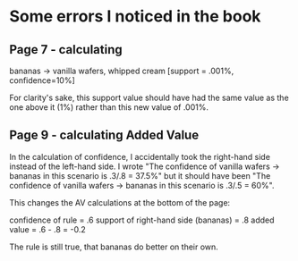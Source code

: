 # Some errors I noticed in the book
## Page 7 - calculating 
bananas -> vanilla wafers, whipped cream
[support = .001%, confidence=10%]

For clarity's sake, this support value should have had the same value as the one above it (1%) rather than this new value of .001%.

## Page 9 - calculating Added Value
In the calculation of confidence, I accidentally took the right-hand side instead of the left-hand side. I wrote "The confidence of vanilla wafers -> bananas in this scenario is .3/.8 = 37.5%" but it should have been "The confidence of vanilla wafers -> bananas in this scenario is .3/.5 = 60%". 

This changes the AV calculations at the bottom of the page:

confidence of rule = .6
support of right-hand side (bananas) = .8
added value = .6 - .8 = -0.2

The rule is still true, that bananas do better on their own. 
